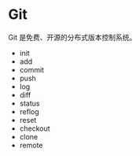 # Git

Git 是免费、开源的分布式版本控制系统。

* init
* add
* commit
* push
* log
* diff
* status
* reflog
* reset
* checkout
* clone
* remote
